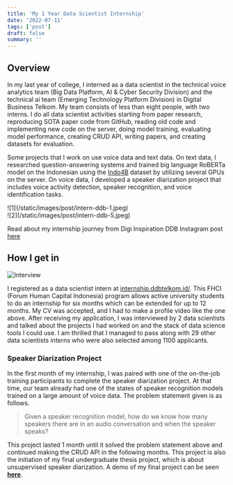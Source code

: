 ```yaml
---
title: 'My 1 Year Data Scientist Internship'
date: '2022-07-11'
tags: ['post']
draft: false
summary: ''
---
```


<TOCInline toc={props.toc} asDisclosure toHeading={3} />

## Overview

In my last year of college, I interned as a data scientist in the technical voice analytics team (Big Data Platform, AI & Cyber Security Division) and the technical ai team (Emerging Technology Platform Division) in Digital Business Telkom. My team consists of less than eight people, with two interns. I do all data scientist activities starting from paper research, reproducing SOTA paper code from GitHub, reading old code and implementing new code on the server, doing model training, evaluating model performance, creating CRUD API, writing papers, and creating datasets for evaluation.

Some projects that I work on use voice data and text data. On text data, I researched question-answering systems and trained big language RoBERTa model on the Indonesian using the [Indo4B](https://www.indobenchmark.com/) dataset by utilizing several GPUs on the server. On voice data, I developed a speaker diarization project that includes voice activity detection, speaker recognition, and voice identification tasks.


<div className="flex flex-wrap -mx-2 overflow-hidden xl:-mx-2">
  <div className="my-1 px-2 w-full overflow-hidden xl:my-1 xl:px-2 xl:w-1/2">
    ![1](/static/images/post/intern-ddb-1.jpeg)
  </div>
  <div className="my-1 px-2 w-full overflow-hidden xl:my-1 xl:px-2 xl:w-1/2">
    ![2](/static/images/post/intern-ddb-5.jpeg)
  </div>
</div>

Read about my internship journey from Digi Inspiration DDB Instagram post [here](https://www.instagram.com/p/CZZFAYovC8x/?utm_source=ig_web_copy_link)

## How I get in

![Interview](/static/gifs/post-intern-ddb.gif)

I registered as a data scientist intern at [internship.ddbtelkom.id/](https://internship.ddbtelkom.id/). This FHCI (Forum Human Capital Indonesia) program allows active university students to do an internship for six months which can be extended for up to 12 months. My CV was accepted, and I had to make a profile video like the one above. After receiving my application, I was interviewed by 2 data scientists and talked about the projects I had worked on and the stack of data science tools I could use. I am thrilled that I managed to pass along with 29 other data scientists interns who were also selected among 1100 applicants.


### Speaker Diarization Project

In the first month of my internship, I was paired with one of the on-the-job training participants to complete the speaker diarization project. At that time, our team already had one of the states of speaker recognition models trained on a large amount of voice data. The problem statement given is as follows.

> Given a speaker recognition model, how do we know how many speakers there are in an audio conversation and when the speaker speaks?

This project lasted 1 month until it solved the problem statement above and continued making the CRUD API in the following months. This project is also the initiation of my final undergraduate thesis project, which is about unsupervised speaker diarization. A demo of my final project can be seen **[here](https://aradinka-audio-conversation-transcription-app-qr965p.streamlit.app/)**.